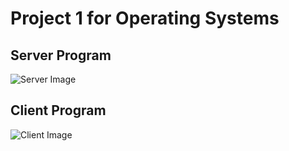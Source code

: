 # Project 1 for Operating Systems 

## Server Program 
![Server Image](https://i.ibb.co/60Z8gZQ/server.png)

## Client Program 
![Client Image](https://i.ibb.co/28fkHrL/client.png)

